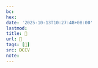 ```yaml
---
bc:
hex:
date: '2025-10-13T10:27:48+08:00'
lastmod:
title: 􅃷
url: 􅃷
tags: [𨬚]
src: DCCV
note:
---
```

